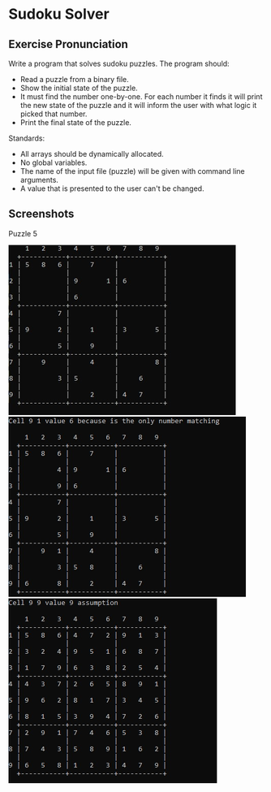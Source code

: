 # Sudoku Solver

## Exercise Pronunciation

Write a program that solves sudoku puzzles. The program should:

- Read a puzzle from a binary file.
- Show the initial state of the puzzle.
- It must find the number one-by-one. For each number it finds it will print the new state of the puzzle
and it will inform the user with what logic it picked that number.
- Print the final state of the puzzle.

Standards:

- All arrays should be dynamically allocated.
- No global variables.
- The name of the input file (puzzle) will be given with command line arguments.
- A value that is presented to the user can't be changed.

## Screenshots

Puzzle 5

![initial_state](Screenshots\initial_state.jpg)
![state](Screenshots\random_state.jpg)
![final_state](Screenshots\final_state.jpg)